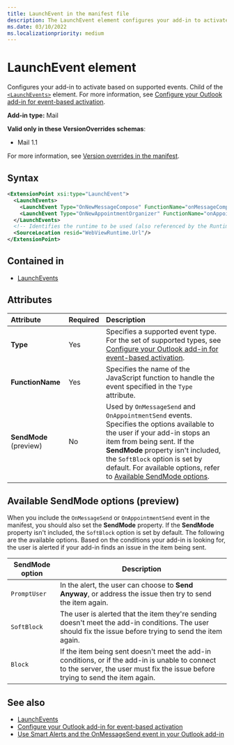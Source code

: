 ```yaml
---
title: LaunchEvent in the manifest file
description: The LaunchEvent element configures your add-in to activate based on supported events.
ms.date: 03/10/2022
ms.localizationpriority: medium
---
```


# LaunchEvent element

Configures your add-in to activate based on supported events. Child of the [`<LaunchEvents>`](launchevents.md) element. For more information, see [Configure your Outlook add-in for event-based activation](../../outlook/autolaunch.md).

**Add-in type:** Mail

**Valid only in these VersionOverrides schemas**:

- Mail 1.1

For more information, see [Version overrides in the manifest](../../develop/add-in-manifests.md#version-overrides-in-the-manifest).

## Syntax

```XML
<ExtensionPoint xsi:type="LaunchEvent">
  <LaunchEvents>
    <LaunchEvent Type="OnNewMessageCompose" FunctionName="onMessageComposeHandler"/>
    <LaunchEvent Type="OnNewAppointmentOrganizer" FunctionName="onAppointmentComposeHandler"/>
  </LaunchEvents>
  <!-- Identifies the runtime to be used (also referenced by the Runtime element). -->
  <SourceLocation resid="WebViewRuntime.Url"/>
</ExtensionPoint>
```

## Contained in

- [LaunchEvents](launchevents.md)

## Attributes

|  Attribute  |  Required  |  Description  |
|:-----|:-----|:-----|
|  **Type**  |  Yes  | Specifies a supported event type. For the set of supported types, see [Configure your Outlook add-in for event-based activation](../../outlook/autolaunch.md#supported-events). |
|  **FunctionName**  |  Yes  | Specifies the name of the JavaScript function to handle the event specified in the `Type` attribute. |
|  **SendMode** (preview) |  No  | Used by `OnMessageSend` and `OnAppointmentSend` events. Specifies the options available to the user if your add-in stops an item from being sent. If the **SendMode** property isn't included, the `SoftBlock` option is set by default. For available options, refer to [Available SendMode options](#available-sendmode-options-preview). |

## Available SendMode options (preview)

When you include the `OnMessageSend` or `OnAppointmentSend` event in the manifest, you should also set the **SendMode** property. If the **SendMode** property isn't included, the `SoftBlock` option is set by default. The following are the available options. Based on the conditions your add-in is looking for, the user is alerted if your add-in finds an issue in the item being sent.

| SendMode option | Description |
|---|---|
|`PromptUser`|In the alert, the user can choose to **Send Anyway**, or address the issue then try to send the item again.|
|`SoftBlock`|The user is alerted that the item they're sending doesn't meet the add-in conditions. The user should fix the issue before trying to send the item again.|
|`Block`|If the item being sent doesn't meet the add-in conditions, or if the add-in is unable to connect to the server, the user must fix the issue before trying to send the item again.|

## See also

- [LaunchEvents](launchevents.md)
- [Configure your Outlook add-in for event-based activation](../../outlook/autolaunch.md#supported-events)
- [Use Smart Alerts and the OnMessageSend event in your Outlook add-in](../../outlook/smart-alerts-onmessagesend-walkthrough.md)
